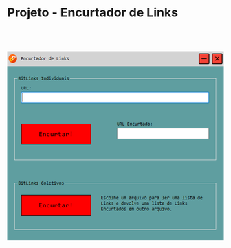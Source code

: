 

<p align="center">
    <h1>Projeto - Encurtador de Links<h1> <br>
    <img src="https://raw.githubusercontent.com/Edssaac/Encurtador-de-Links-CSharp/main/images/encurtador.png" alt="Image" width="511" height="441" />
</p>
